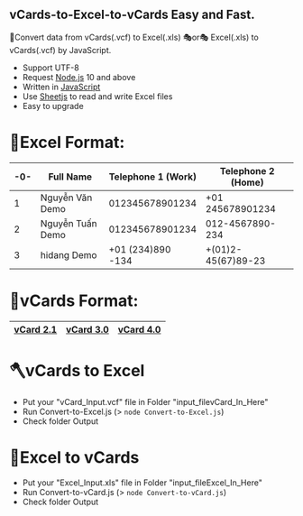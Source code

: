 ## vCards-to-Excel-to-vCards Easy and Fast.

🎈Convert data from vCards(.vcf) to Excel(.xls) 🎭or🎭 Excel(.xls) to vCards(.vcf) by JavaScript.
* Support UTF-8
* Request [Node.js](https://nodejs.org/en/about/releases/) 10 and above
* Written in [JavaScript](https://www.javascript.com/)
* Use [Sheetjs](https://sheetjs.com/) to read and write Excel files
* Easy to upgrade
# 📕Excel Format:

|-0-| Full Name        | Telephone 1 (Work) | Telephone 2 (Home) |
|--| ---------------- | ------------------ | ------------------ |
|1| Nguyễn Văn Demo  | 012345678901234    | +01 245678901234   |
|2| Nguyễn Tuấn Demo | 012345678901234    | 012-4567890-234    |
|3| hidang Demo | +01 (234)890 -134    | +(01)2-45(67)89-23    |
# 📙vCards Format:

| [vCard 2.1](https://en.wikipedia.org/wiki/VCard#vCard_2.1) | [vCard 3.0](https://en.wikipedia.org/wiki/VCard#vCard_3.0) | [vCard 4.0](https://en.wikipedia.org/wiki/VCard#vCard_4.0) |
| ------ | ------ | ------ |
# 🪓vCards to Excel

- Put your "vCard_Input.vcf" file in Folder "input_filevCard_In_Here"
- Run Convert-to-Excel.js (> `node Convert-to-Excel.js`)
- Check folder Output

# 🔨Excel to vCards

- Put your "Excel_Input.xls" file in Folder "input_fileExcel_In_Here"
- Run Convert-to-vCard.js (> `node Convert-to-vCard.js`)
- Check folder Output
